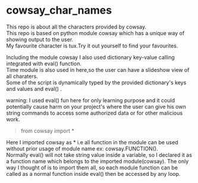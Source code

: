 # cowsay_char_names
This repo is about all the characters provided by cowsay.  
This repo is based on python module cowsay which has a unique way of showing output to the user.  
My favourite character is tux.Try it out yourself to find your favourites.  

Including the module cowsay I also used dictionary key-value calling integrated with eval() function.  
Time module is also used in here,so the user can have a slideshow view of all charaters.  
Some of the script is dynamically typed by the provided dictionary's keys and values and eval() .  

warning: I used eval() fun here for only learning purpose and it could potentially cause harm on your project's where the user can give his own string commands to access some authorized data or for other malicious work.


>from cowsay import *

Here I imported cowsay as * i.e all function in the module can be used without prior usage of module name ex: cowsay.FUNCTION().  
Normally eval() will not take string value inside a variable, so I declared it as a function name which belongs to the imported module(cowsay).
The only way I thought of is to import them all, so each module function can be called as a normal function inside eval() then be accessed by any loop.
